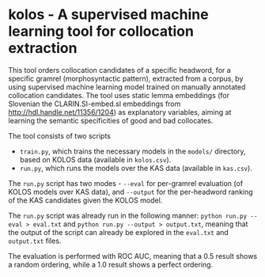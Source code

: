 # kolos - A supervised machine learning tool for collocation extraction

This tool orders collocation candidates of a specific headword, for a specific gramrel (morphosyntactic pattern), extracted from a corpus, by using supervised machine learning model trained on manually annotated collocation candidates. The tool uses static lemma embeddings (for Slovenian the CLARIN.SI-embed.sl embeddings from http://hdl.handle.net/11356/1204) as explanatory variables, aiming at learning the semantic specificities of good and bad collocates.

The tool consists of two scripts
- `train.py`, which trains the necessary models in the `models/` directory, based on KOLOS data (available in `kolos.csv`).
- `run.py`, which runs the models over the KAS data (available in `kas.csv`).

The `run.py` script has two modes - `--eval` for per-gramrel evaluation (of KOLOS models over KAS data), and `--output` for the per-headword ranking of the KAS candidates given the KOLOS model.

The `run.py` script was already run in the following manner: `python run.py --eval > eval.txt` and `python run.py --output > output.txt`, meaning that the output of the script can already be explored in the `eval.txt` and `output.txt` files.

The evaluation is performed with ROC AUC, meaning that a 0.5 result shows a random ordering, while a 1.0 result shows a perfect ordering.
 

